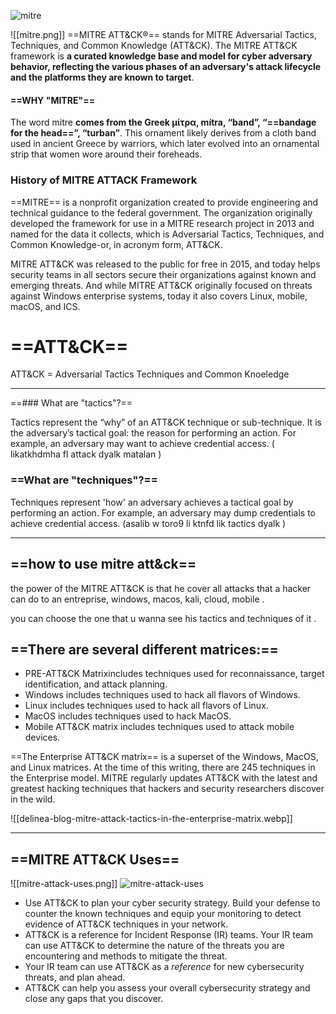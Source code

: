 ![mitre](https://github.com/AyoubHub212/AYOUB-SEC/assets/136107596/773b8411-bf70-4393-8474-10edff962d05)

![[mitre.png]]
==MITRE ATT&CK®== stands for MITRE Adversarial Tactics, Techniques, and Common Knowledge (ATT&CK). The MITRE ATT&CK framework is **a curated knowledge base and model for cyber adversary behavior, reflecting the various phases of an adversary's attack lifecycle and the platforms they are known to target**.

#### ==WHY "MITRE"==

The word mitre **comes from the Greek μίτρα, mítra, “band”, “==bandage for the head==”, “turban”**. This ornament likely derives from a cloth band used in ancient Greece by warriors, which later evolved into an ornamental strip that women wore around their foreheads.

### History of MITRE ATTACK Framework

==MITRE== is a nonprofit organization created to provide engineering and technical guidance to the federal government. The organization originally developed the framework for use in a MITRE research project in 2013 and named for the data it collects, which is Adversarial Tactics, Techniques, and Common Knowledge-or, in acronym form, ATT&CK.

MITRE ATT&CK was released to the public for free in 2015, and today helps security teams in all sectors secure their organizations against known and emerging threats. And while MITRE ATT&CK originally focused on threats against Windows enterprise systems, today it also covers Linux, mobile, macOS, and ICS.

# ==ATT&CK==

ATT&CK = Adversarial Tactics Techniques and Common Knoeledge

--------

==### What are "tactics"?==

Tactics represent the “why” of an ATT&CK technique or sub-technique. It is the adversary’s tactical goal: the reason for performing an action. For example, an adversary may want to achieve credential access.
( likatkhdmha fl attack dyalk matalan )
###  ==What are "techniques"?==

Techniques represent 'how' an adversary achieves a tactical goal by performing an action. For example, an adversary may dump credentials to achieve credential access.
(asalib w toro9 li ktnfd lik tactics dyalk )


------

## ==how to use mitre att&ck== 

the power of the MITRE ATT&CK is that he cover all attacks that a hacker can do to an entreprise, windows, macos, kali, cloud, mobile . 

you can choose the one that u wanna see his tactics and techniques of it   .


## ==There are several different matrices:==

- PRE-ATT&CK Matrixincludes techniques used for reconnaissance, target identification, and attack planning.
- Windows includes techniques used to hack all flavors of Windows.
- Linux includes techniques used to hack all flavors of Linux.
- MacOS includes techniques used to hack MacOS.
- Mobile ATT&CK matrix includes techniques used to attack mobile devices.

==The Enterprise ATT&CK matrix== is a superset of the Windows, MacOS, and Linux matrices. At the time of this writing, there are 245 techniques in the Enterprise model. MITRE regularly updates ATT&CK with the latest and greatest hacking techniques that hackers and security researchers discover in the wild.

![[delinea-blog-mitre-attack-tactics-in-the-enterprise-matrix.webp]]


---

## ==MITRE ATT&CK Uses==


![[mitre-attack-uses.png]]
![mitre-attack-uses](https://github.com/AyoubHub212/AYOUB-SEC/assets/136107596/cbb6bc02-89e8-4e96-a7d3-2300b12e4d9b)



- Use ATT&CK to plan your cyber security strategy. Build your defense to counter the known techniques and equip your monitoring to detect evidence of ATT&CK techniques in your network.
- ATT&CK is a reference for Incident Response (IR) teams. Your IR team can use ATT&CK to determine the nature of the threats you are encountering and methods to mitigate the threat.
- Your IR team can use ATT&CK as a _reference_ for new cybersecurity threats, and plan ahead.
- ATT&CK can help you assess your overall cybersecurity strategy and close any gaps that you discover.
